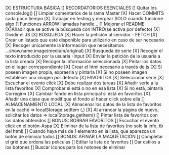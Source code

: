 [X] ESTRUCTURA BÁSICA
[] RECORDATORIOS ESENCIALES
    [] Quitar los console.log()
    [] Limpiar comentarios de la rama Master
    [X] Hacer COMMITS cada poco tiempo
    [X] Trabajar en testing y mergear SOLO cuando funcione algo
    [] Funciones ARROW llamadas handle...
    [] Mejorar el README
    [X]Añadir que se active la búsqueda con INTRO(se activa por defecto)
    [X] Dividir el JS
[X] BÚSQUEDA
    [X] Hacer la petición al servidor - FETCH
        [X] Crear un listado que esté disponible para utilizarlo en caso de ser necesario
        [X] Recoger únicamente la información que necesitamos
            ...show.name.image(medium/original)
    [X] Búsqueda de serie
        [X] Recoger el texto introducido por la usuaria -Input
        [X] Enviar la petición de la usuaria a la lista creada
        [X] Recoger la información seleccionada
        [X] Pintar los datos en el lugar correspondiente
            [X] Crear el html necesario a través de js
            [X] Si poseen imagen propia, expraerla y pintarla
            [X] Si no poseen imagen establecer una imagen por defecto
[X] FAVORITOS
    [X] Seleccionar serie
        [X] Escuchar el evento click
        [X] Debe realizar dos tareas
            [X] Añadir serie a la lista favoritos
                [X] Comprobar si está o no en esa lista
                [X] Si no está, pintarla
Corregir=>  [X] Cambiar fondo en lista principal si está en favoritos
                [X] Añadir una clase que modifique el fondo al hacer click sobre ella
[] ALMACENAMIENTO LOCAL
    [X] Almacenar los datos de la lista de favoritos en la caché => localStorage.setItem (,)
    [X] Al arrancar la página de nuevo, solicitar los datos => localStorage.getItem()
    [] Pintar lista de favoritos con los datos obtenidos
[] BONUS: BORRAR FAVORITOS
    [] Escuchar el evento click en el botón-Aspa
    [X] Eliminar de la lista de favoritos (no solo la info, tb del html)
    [] Cuando haya más de 1 elemento en la lista, que aparezca un botón de eliminar todos
[] BONUS: AFINAR LA MAQUETACIÓN
    [] Completar el grid que ordena las películas
    [] Editar la lista de favoritos
    [] Dar estilos a los botones
    [] Buscar iconos para los notones de eliminar


